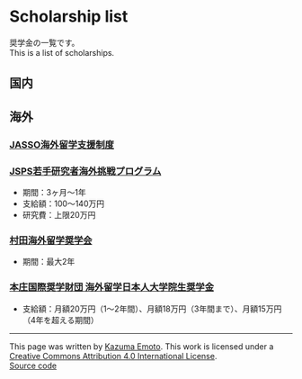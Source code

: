 # Scholarship list

奨学金の一覧です。  
This is a list of scholarships.

## 国内

## 海外

### [JASSO海外留学支援制度](https://www.jasso.go.jp/ryugaku/tantosha/study_a/short_term_h/index.html)

### [JSPS若手研究者海外挑戦プログラム](https://www.jsps.go.jp/j-abc/index.html)

- 期間：3ヶ月～1年
- 支給額：100～140万円
- 研究費：上限20万円

### [村田海外留学奨学会](https://www.muratec.jp/murata-scholarship/)

- 期間：最大2年

### [本庄国際奨学財団 海外留学日本人大学院生奨学金](https://www.hisf.or.jp/scholarship/abroad/)

- 支給額：月額20万円（1～2年間）、月額18万円（3年間まで）、月額15万円（4年を超える期間）

---

This page was written by [Kazuma Emoto](https://github.com/kazumaemoto).
This work is licensed under a [Creative Commons Attribution 4.0 International License](https://creativecommons.org/licenses/by/4.0/).  
[Source code](https://github.com/kazumaemoto/scholarship-list)
